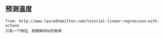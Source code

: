 ## 预测温度
	from: http://www.lauradhamilton.com/tutorial-linear-regression-with-octave
	只有一个特征，即蟋蟀鸣叫的频率
